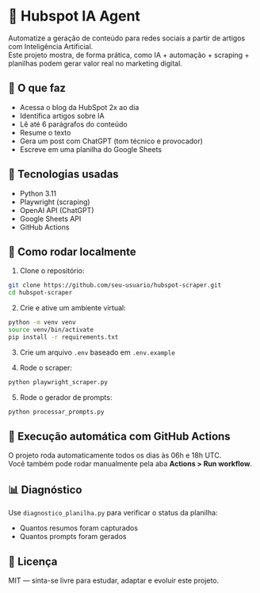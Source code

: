 # 🤖 Hubspot IA Agent

Automatize a geração de conteúdo para redes sociais a partir de artigos com Inteligência Artificial.  
Este projeto mostra, de forma prática, como IA + automação + scraping + planilhas podem gerar valor real no marketing digital.

## 📌 O que faz

- Acessa o blog da HubSpot 2x ao dia
- Identifica artigos sobre IA
- Lê até 6 parágrafos do conteúdo
- Resume o texto
- Gera um post com ChatGPT (tom técnico e provocador)
- Escreve em uma planilha do Google Sheets

## 🧠 Tecnologias usadas

- Python 3.11
- Playwright (scraping)
- OpenAI API (ChatGPT)
- Google Sheets API
- GitHub Actions

## 🚀 Como rodar localmente

1. Clone o repositório:
```bash
git clone https://github.com/seu-usuario/hubspot-scraper.git
cd hubspot-scraper
```

2. Crie e ative um ambiente virtual:
```bash
python -m venv venv
source venv/bin/activate
pip install -r requirements.txt
```

3. Crie um arquivo `.env` baseado em `.env.example`

4. Rode o scraper:
```bash
python playwright_scraper.py
```

5. Rode o gerador de prompts:
```bash
python processar_prompts.py
```

## 📅 Execução automática com GitHub Actions

O projeto roda automaticamente todos os dias às 06h e 18h UTC.  
Você também pode rodar manualmente pela aba **Actions > Run workflow**.

## 📊 Diagnóstico

Use `diagnostico_planilha.py` para verificar o status da planilha:
- Quantos resumos foram capturados
- Quantos prompts foram gerados

## 🧾 Licença

MIT — sinta-se livre para estudar, adaptar e evoluir este projeto.
